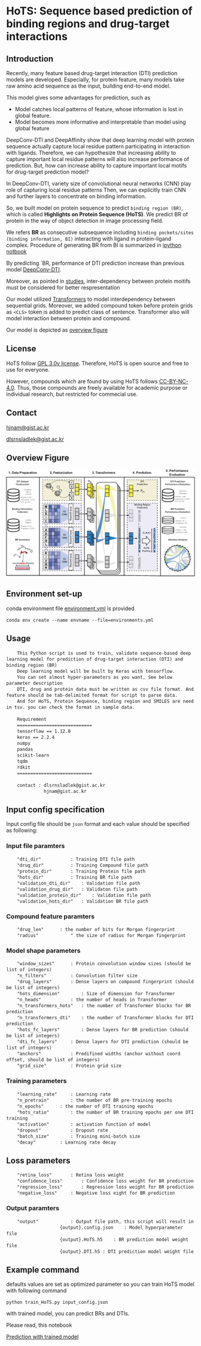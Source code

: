 # HoTS: Sequence based prediction of binding regions and drug-target interactions

## Introduction

Recently, many feature based drug-target interaction (DTI) prediction models are developed.
Especially, for protein feature, many models take raw amino acid sequence as the input, building end-to-end model.

This model gives some advantages for prediction, such as

  * Model catches local patterns of feature, whose information is lost in global feature. 
  * Model becomes more informative and interpretable than model using global feature

DeepConv-DTI and DeepAffinity show that deep learning model with protein sequence actually capture local residue pattern participating in interaction with ligands.
Therefore, we can hypothesize that increasing ability to capture important local residue patterns will also increase performance of prediction.
But, how can increase ability to capture important local motifs for drug-target prediction model?

In DeepConv-DTI, variety size of convolutional neural networks (CNN) play role of capturing local residue patterns
Then, we can explicitly train CNN and further layers to concentrate on binding information.

So, we built model on protein sequence to predict ``binding region (BR)``, which is called **Highlights on Protein Sequence (HoTS)**.
We predict BR of protein in the way of object detection in image processing field.

We refers **BR** as consecutive subsequence including ``binding pockets/sites (binding information, BI)`` interacting with ligand in protein-ligand complex.
Procedure of generating BR from BI is summarized in [ipython notbook](SampleData/HoTS/Parsing_scPDB_for_HoTS.ipynb) 

By predicting `BR, performance of DTI prediction increase than previous model [DeepConv-DTI](https://journals.plos.org/ploscompbiol/article?id=10.1371/journal.pcbi.1007129).

Moreover, as pointed in [studies](https://www.researchgate.net/publication/335085389_Improved_fragment_sampling_for_ab_initio_protein_structure_prediction_using_deep_neural_networks), inter-dependency between protein moitifs must be considered for better respresentation

Our model utilized [Transformers](https://arxiv.org/abs/1706.03762) to model interdependency between sequential grids.
Moreover, we added compound token before protein grids as ``<CLS>`` token is added to predict class of sentence. Transformer also will model interaction between protein and compound.

Our model is depicted as [overview figure](Figures/Fig_1.jpg)

## License


HoTS follow [GPL 3.0v license](LICENSE). Therefore, HoTS is open source and free to use for everyone.

However, compounds which are found by using HoTS follows [CC-BY-NC-4.0](CC-BY-NC-SA-4.0). Thus, those compounds are freely available for academic purpose or individual research, but restricted for commecial use.

## Contact

hjnam@gist.ac.kr

dlsrnsladlek@gist.ac.kr


## Overview Figure

![OverviewFigure](Figures/Fig_1.jpg)

## Environment set-up

conda environment file [environment.yml](environment.yml) is provided

``` 
conda env create --name envname --file=environments.yml
```

## Usage

```
    This Python script is used to train, validate sequence-based deep learning model for prediction of drug-target interaction (DTI) and binding region (BR)
    Deep learning model will be built by Keras with tensorflow.
    You can set almost hyper-parameters as you want, See below parameter description
    DTI, drug and protein data must be written as csv file format. And feature should be tab-delimited format for script to parse data.
    And for HoTS, Protein Sequence, binding region and SMILES are need in tsv. you can check the format in sample data. 

    Requirement
    ============================ 
    tensorflow == 1.12.0 
    keras == 2.2.4 
    numpy 
    pandas 
    scikit-learn 
    tqdm
    rdkit
    ============================

    contact : dlsrnsladlek@gist.ac.kr
              hjnam@gist.ac.kr
```

## Input config specification

Input config file should be `json` format and each value should be specified as following:

### Input file paramters
```
    "dti_dir"			: Training DTI file path
    "drug_dir"			: Training Compound file path
    "protein_dir"		: Training Protein file path
    "hots_dir"			: Training BR file path
    "validation_dti_dir"	: Validation file path
    "validation_drug_dir"	: Validaton file path
    "validation_protein_dir"	: Validation file path
    "validation_hots_dir"	: Validation BR file path
```
### Compound feature paramters
```    
    "drug_len"		: the number of bits for Morgan fingerprint
    "radius"			" the size of radius for Morgan fingerprint
```
### Model shape parameters
```
    "window_sizes"		: Protein convolution window sizes (should be list of integers)
    "n_filters"			: Convolution filter size
    "drug_layers"		: Dense layers on compound fingerprint (should be list of integers)
    "hots_dimension"		: Size of dimension for Transformer
    "n_heads"			: the number of heads in Transformer
    "n_transformers_hots"	: the number of Transformer blocks for BR prediction
    "n_transformers_dti"	: the number of Transformer blocks for DTI prediction
    "hots_fc_layers"		: Dense layers for BR prediction (should be list of integers)
    "dti_fc_layers"		: Dense layers for DTI prediction (should be list of integers)
    "anchors"			: Predifined widths (anchor without coord offset, should be list of integers)
    "grid_size"			: Protein grid size
```
### Training parameters
```
    "learning_rate"		: Learning rate
    "n_pretrain"		: the number of BR pre-training epochs
    "n_epochs"		: the number of DTI training epochs
    "hots_ratio"		: the number of BR training epochs per one DTI training
    "activation"		: activation function of model
    "dropout"			: Dropout rate
    "batch_size"		: Training mini-batch size
    "decay"			: Learning rate decay
```
## Loss parameters
```
    "retina_loss"		: Retina loss weight
    "confidence_loss"		: Confidence loss weight for BR prediction
    "regression_loss"		: Regression loss weight for BR prediction
    "negative_loss"		: Negative loss eight for BR prediction
``` 
### Output paramters
```
    "output"			: Output file path, this script will result in 
					{output}.config.json	: Model hyperparameter file
					{output}.HoTS.h5	: BR prediction model weight file
					{output}.DTI.h5	: DTI prediction model weight file
```

## Example command

defaults values are set as optimized parameter so you can train HoTS model with following command
 
```
python train_HoTS.py input_config.json
```

with trained model, you can predict BRs and DTIs.

Please read, this notebook

[Prediction with trained model](Prediction_with_trained_model.ipynb)
